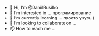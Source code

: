 - 👋 Hi, I’m @DaniilRusilko
- 👀 I’m interested in ...             програмирование
- 🌱 I’m currently learning ...
просто учусь )
- 💞️ I’m looking to collaborate on ...
- 📫 How to reach me ...

<!---
DaniilRusilko/DaniilRusilko is a ✨ special ✨ repository because its `README.md` (this file) appears on your GitHub profile.
You can click the Preview link to take a look at your changes.
--->

